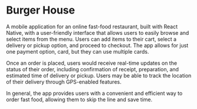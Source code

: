 # Burger House
A mobile application for an online fast-food restaurant, built with React Native, with a user-friendly interface that allows users to easily browse and select items from the menu. Users can add items to their cart, select a delivery or pickup option, and proceed to checkout. The app allows for just one payment option, card, but they can use multiple cards.

Once an order is placed, users would receive real-time updates on the status of their order, including confirmation of receipt, preparation, and estimated time of delivery or pickup. Users may be able to track the location of their delivery through GPS-enabled features.

In general, the app provides users with a convenient and efficient way to order fast food, allowing them to skip the line and save time.

